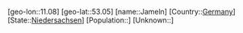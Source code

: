 ﻿---
location: [53.05,11.08]
type: City
tags:
- geo/City


SpocWebEntityId: 31156
isDeleted: false
confidential: public

---
[geo-lon::11.08]
[geo-lat::53.05]
[name::Jameln]
[Country::[Germany](geo/Continent/Europe/Germany.md)]
[State::[Niedersachsen](geo/Continent/Europe/Germany/Niedersachsen.md)]
[Population::]
[Unknown::]

